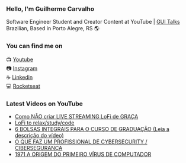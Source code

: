 ### Hello, I'm Guilherme Carvalho

Software Engineer Student and Creator Content at YouTube | [GUI Talks](https://www.youtube.com/c/GUITalks) <br>
Brazilian, Based in Porto Alegre, RS 🌎

### You can find me on

📺 [Youtube](https://www.youtube.com/c/CarreiraDev/) <br>
📷 [Instagram](https://www.instagram.com/carreiradev_/) <br>
☕ [Linkedin](https://www.linkedin.com/in/carreiradev/) <br>
💻 [Rocketseat](https://app.rocketseat.com.br/me/guilhermecarvalho) <br>


### Latest Videos on YouTube

<!-- YOUTUBE:START -->
- [Como NÃO criar LIVE STREAMING LoFi de GRAÇA](https://www.youtube.com/watch?v=PGAL0AtYBC8)
- [LoFi to relax/study/code](https://www.youtube.com/watch?v=KR8QD1lpJUU)
- [6 BOLSAS INTEGRAIS PARA O CURSO DE GRADUAÇÃO &lpar;Leia a descrição do vídeo&rpar;](https://www.youtube.com/watch?v=z-FnBJrHxBc)
- [O QUE FAZ UM PROFISSIONAL DE CYBERSECURITY / CIBERSEGURANÇA](https://www.youtube.com/watch?v=7JRZqm2aw28)
- [1971 A ORIGEM DO PRIMEIRO VÍRUS DE COMPUTADOR](https://www.youtube.com/watch?v=2d0NtYBi6-g)
<!-- YOUTUBE:END -->
